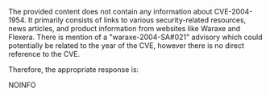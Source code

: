 The provided content does not contain any information about CVE-2004-1954. It primarily consists of links to various security-related resources, news articles, and product information from websites like Waraxe and Flexera. There is mention of a "waraxe-2004-SA#021" advisory which could potentially be related to the year of the CVE, however there is no direct reference to the CVE.

Therefore, the appropriate response is:

NOINFO